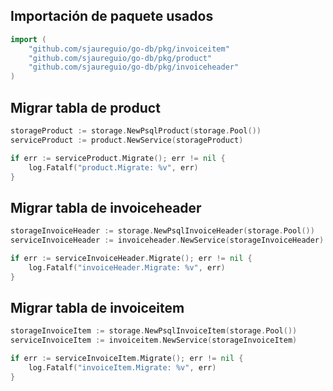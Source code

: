 ## Importación de paquete usados
``` go
import (
    "github.com/sjaureguio/go-db/pkg/invoiceitem"
    "github.com/sjaureguio/go-db/pkg/product"
    "github.com/sjaureguio/go-db/pkg/invoiceheader" 
)
```

## Migrar tabla de product

``` go
storageProduct := storage.NewPsqlProduct(storage.Pool())
serviceProduct := product.NewService(storageProduct)

if err := serviceProduct.Migrate(); err != nil {
    log.Fatalf("product.Migrate: %v", err)
}
```

## Migrar tabla de invoiceheader
``` go
storageInvoiceHeader := storage.NewPsqlInvoiceHeader(storage.Pool())
serviceInvoiceHeader := invoiceheader.NewService(storageInvoiceHeader)

if err := serviceInvoiceHeader.Migrate(); err != nil {
    log.Fatalf("invoiceHeader.Migrate: %v", err)
}
```

## Migrar tabla de invoiceitem
``` go
storageInvoiceItem := storage.NewPsqlInvoiceItem(storage.Pool())
serviceInvoiceItem := invoiceitem.NewService(storageInvoiceItem)

if err := serviceInvoiceItem.Migrate(); err != nil {
    log.Fatalf("invoiceItem.Migrate: %v", err)
}
```

